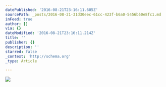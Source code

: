 ```yaml
---
datePublished: '2016-08-21T23:16:11.605Z'
sourcePath: _posts/2016-08-21-31d30eec-61cc-423f-b6a0-5456b50e8fc1.md
inFeed: true
author: []
via: {}
dateModified: '2016-08-21T23:16:11.214Z'
title: ''
publisher: {}
description: ''
starred: false
_context: 'http://schema.org'
_type: Article

---
```

![](https://the-grid-user-content.s3-us-west-2.amazonaws.com/fb189607-eca9-4f7b-9490-b1f9a98f3560.jpg)